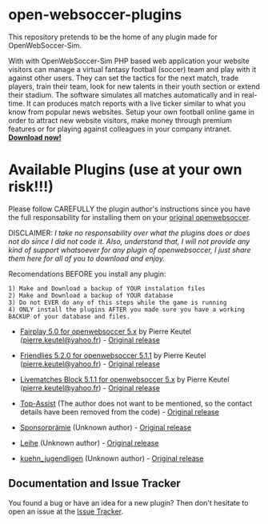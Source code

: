 # open-websoccer-plugins
This repository pretends to be the home of any plugin made for OpenWebSoccer-Sim. 

With with OpenWebSoccer-Sim PHP based web application your website visitors can manage a virtual fantasy football (soccer) team and play with it against other users. They can set the tactics for the next match, trade players, train their team, look for new talents in their youth section or extend their stadium. 
The software simulates all matches automatically and in real-time. It can produces match reports with a live ticker similar to what you know from popular news websites. Setup your own football online game in order to attract new website visitors, make money through premium features or for playing against colleagues in your company intranet. **[Download now!](https://github.com//joseborges/open-websoccer/releases/tag/v5.2.3)**

# Available Plugins (use at your own risk!!!)
Please follow CAREFULLY the plugin author's instructions since you have the full responsability for installing them on your [original openwebsoccer](https://github.com/ihofmann/open-websoccer).

DISCLAIMER: *I take no responsability over what the plugins does or does not do since I did not code it. Also, understand that, I will not provide any kind of support whatsoever for any plugin of openwebsoccer, I just share them here for all of you to download and enjoy.*

Recomendations BEFORE you install any plugin:

    1) Make and Download a backup of YOUR instalation files
    2) Make and Download a backup of YOUR database
    3) Do not EVER do any of this steps while the game is running
    4) ONLY install the plugins AFTER you made sure you have a working BACKUP of your database and files.


- [Fairplay 5.0 for openwebsoccer 5.x](Fairplay_5.0.0_WebsoccerExtension/) by Pierre Keutel (<pierre.keutel@yahoo.fr>) - [Original release](http://www.sim-raisal.de/Forum/showthread.php?tid=32)

- [Friendlies 5.2.0 for openwebsoccer 5.1.1](Friendlies_5.2.0_WebsoccerExtension/) by Pierre Keutel (<pierre.keutel@yahoo.fr>) - [Original release](http://www.sim-raisal.de/Forum/showthread.php?tid=22)

- [Livematches Block 5.1.1 for openwebsoccer 5.x](LivetickerResults_5.1.1_WebsoccerExtension/) by Pierre Keutel (<pierre.keutel@yahoo.fr>) - [Original release](http://www.sim-raisal.de/Forum/showthread.php?tid=23)

- [Top-Assist](Top-Assist/) (The author does not want to be mentioned, so the contact details have been removed from the code) - [Original release](http://www.sim-raisal.de/Forum/showthread.php?tid=41)

- [Sponsorprämie](Sponsorprämie/) (Unknown author) - [Original release](http://www.sim-raisal.de/Forum/showthread.php?tid=42)

- [Leihe](Leihe/) (Unknown author) - [Original release](http://www.sim-raisal.de/Forum/showthread.php?tid=38)

- [kuehn_jugendligen](kuehn_jugendligen/) (Unknown author) - [Original release](http://www.sim-raisal.de/Forum/showthread.php?tid=95)

## Documentation and Issue Tracker

You found a bug or have an idea for a new plugin? Then don't hesitate to open an issue at the [Issue Tracker](https://github.com/joseborges/open-websoccer-plugins/issues).

